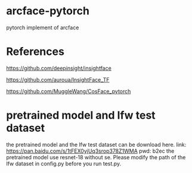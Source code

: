 # arcface-pytorch
pytorch implement of arcface 

# References
https://github.com/deepinsight/insightface

https://github.com/auroua/InsightFace_TF

https://github.com/MuggleWang/CosFace_pytorch

# pretrained model and lfw test dataset
the pretrained model and the lfw test dataset can be download here. link: https://pan.baidu.com/s/1tFEX0yjUq3srop378Z1WMA pwd: b2ec
the pretrained model use resnet-18 without se. Please modify the path of the lfw dataset in config.py before you run test.py.

